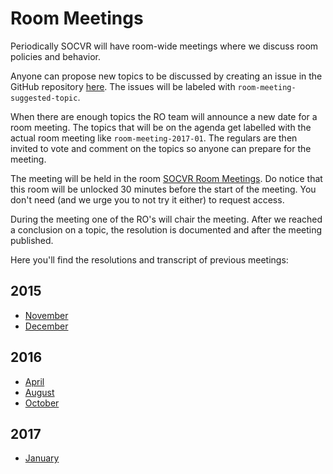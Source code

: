 # Room Meetings

Periodically SOCVR will have room-wide meetings where we discuss room policies and behavior. 

Anyone can propose new topics to be discussed by creating an issue in the GitHub repository [here](https://github.com/SO-Close-Vote-Reviewers/SO-Close-Vote-Reviewers.github.io/issues). The issues will be labeled with `room-meeting-suggested-topic`. 

When there are enough topics the RO team will announce a new date for a room meeting. The topics that will be on the agenda get labelled with the actual room meeting like `room-meeting-2017-01`. The regulars are then invited to vote and comment on the topics so anyone can prepare for the meeting.

The meeting will be held in the room [SOCVR Room Meetings](https://chat.stackoverflow.com/rooms/108179/socvr-room-meetings). Do notice that this room will be unlocked 30 minutes before the start of the meeting. You don't need (and we urge you to not try it either) to request access.

During the meeting one of the RO's will chair the meeting. After we reached a conclusion on a topic, the resolution is documented and after the meeting published.

Here you'll find  the resolutions and transcript of previous meetings:

## 2015

* [November](room-meetings/2015-11)
* [December](room-meetings/2015-12)

## 2016

* [April](room-meetings/2016-04)
* [August](room-meetings/2016-08)
* [October](room-meetings/2016-10)

## 2017

* [January](room-meetings/2017-01)
